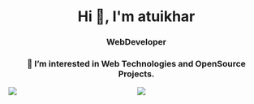 <h1 align="center">Hi 👋, I'm atuikhar</h1>
<h3 align="center">WebDeveloper</h3>
<h3 align="center">👀 I’m interested in Web Technologies and OpenSource Projects.</h3>
<div align="center">	      
 <a href="https://github-readme-stats.vercel.app/api?username=atuikhar&theme=tokyonight">
 <img  align="left" src="https://github-readme-stats.vercel.app/api?username=atuikhar&count_private=false&show_icons=true&theme=tokyonight" />
 </a>
 <a>
 <a href="https://github-readme-stats.vercel.app/api/top-langs?username=atuikhar&theme=tokyonight"> 
 <img src="https://github-readme-stats.vercel.app/api/top-langs?username=atuikhar&show_icons=true&locale=en&theme=tokyonight"/>
</a>
</div>



